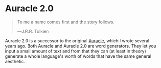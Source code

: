 # Auracle 2.0

> To me a name comes first and the story follows.
>
> —J.R.R. Tolkien

Auracle 2.0 is a successor to the original
[Auracle](https://benchristel.github.io/auracle), which I
wrote several years ago. Both Auracle and Auracle 2.0 are
word generators. They let you input a small amount of text
and from that they can (at least in theory) generate a whole
language's worth of words that have the same general
aesthetic.

